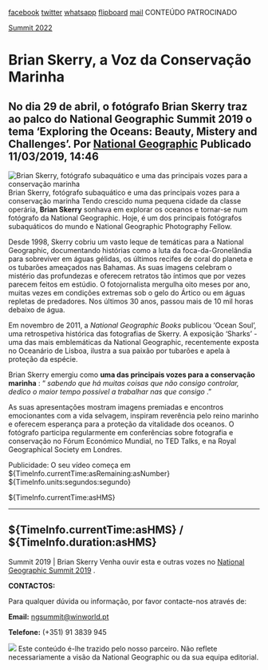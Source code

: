 [facebook](https://www.facebook.com/sharer/sharer.php?u=https%3A%2F%2Fwww.natgeo.pt%2Fnational-geographic-summit%2F2019%2F03%2Fbrian-skerry-a-voz-da-conservacao-marinha) [twitter](https://twitter.com/share?url=https%3A%2F%2Fwww.natgeo.pt%2Fnational-geographic-summit%2F2019%2F03%2Fbrian-skerry-a-voz-da-conservacao-marinha&via=natgeo&text=Brian%20Skerry%2C%20a%20Voz%20da%20Conserva%C3%A7%C3%A3o%20Marinha) [whatsapp](https://web.whatsapp.com/send?text=https%3A%2F%2Fwww.natgeo.pt%2Fnational-geographic-summit%2F2019%2F03%2Fbrian-skerry-a-voz-da-conservacao-marinha) [flipboard](https://share.flipboard.com/bookmarklet/popout?v=2&title=Brian%20Skerry%2C%20a%20Voz%20da%20Conserva%C3%A7%C3%A3o%20Marinha&url=https%3A%2F%2Fwww.natgeo.pt%2Fnational-geographic-summit%2F2019%2F03%2Fbrian-skerry-a-voz-da-conservacao-marinha) [mail](mailto:?subject=NatGeo&body=https%3A%2F%2Fwww.natgeo.pt%2Fnational-geographic-summit%2F2019%2F03%2Fbrian-skerry-a-voz-da-conservacao-marinha%20-%20Brian%20Skerry%2C%20a%20Voz%20da%20Conserva%C3%A7%C3%A3o%20Marinha) CONTEÚDO PATROCINADO 

[Summit 2022](https://www.natgeo.pt/summit2022) 
# Brian Skerry, a Voz da Conservação Marinha 
## No dia 29 de abril, o fotógrafo Brian Skerry traz ao palco do National Geographic Summit 2019 o tema ‘Exploring the Oceans: Beauty, Mistery and Challenges’. Por [National Geographic](https://www.natgeo.pt/autor/national-geographic) Publicado 11/03/2019, 14:46 
![Brian Skerry, fotógrafo subaquático e uma das principais vozes para a conservação marinha](img/files_styles_image_00_public_nationalgeographic_0.jpg, "Brian Skerry, fotógrafo subaquático e uma das principais vozes para a conservação marinha")
Brian Skerry, fotógrafo subaquático e uma das principais vozes para a conservação marinha Tendo crescido numa pequena cidade da classe operária, **Brian Skerry** sonhava em explorar os oceanos e tornar-se num fotógrafo da National Geographic. Hoje, é um dos principais fotógrafos subaquáticos do mundo e National Geographic Photography Fellow. 

Desde 1998, Skerry cobriu um vasto leque de temáticas para a National Geographic, documentando histórias como a luta da foca-da-Gronelândia para sobreviver em águas gélidas, os últimos recifes de coral do planeta e os tubarões ameaçados nas Bahamas. As suas imagens celebram o mistério das profundezas e oferecem retratos tão íntimos que por vezes parecem feitos em estúdio. O fotojornalista mergulha oito meses por ano, muitas vezes em condições extremas sob o gelo do Ártico ou em águas repletas de predadores. Nos últimos 30 anos, passou mais de 10 mil horas debaixo de água. 

Em novembro de 2011, a _National Geographic Books_ publicou ‘Ocean Soul’, uma retrospetiva histórica das fotografias de Skerry. A exposição ‘Sharks’ - uma das mais emblemáticas da National Geographic, recentemente exposta no Oceanário de Lisboa, ilustra a sua paixão por tubarões e apela à proteção da espécie. 

Brian Skerry emergiu como **uma das principais vozes para a conservação marinha** : “ _sabendo que há muitas coisas que não consigo controlar, dedico o maior tempo possível a trabalhar nas que consigo_ .” 

As suas apresentações mostram imagens premiadas e encontros emocionantes com a vida selvagem, inspiram reverência pelo reino marinho e oferecem esperança para a proteção da vitalidade dos oceanos. O fotógrafo participa regularmente em conferências sobre fotografia e conservação no Fórum Económico Mundial, no TED Talks, e na Royal Geographical Society em Londres. 

Publicidade: O seu vídeo começa em ${TimeInfo.currentTime:asRemaining:asNumber} ${TimeInfo.units:segundos:segundo}

${TimeInfo.currentTime:asHMS} 

-------- 
${TimeInfo.currentTime:asHMS} / ${TimeInfo.duration:asHMS} 
-------- 

Summit 2019 | Brian Skerry Venha ouvir esta e outras vozes no [National Geographic Summit 2019](https://www.natgeo.pt/summit2019) . 

**CONTACTOS:** 

Para qualquer dúvida ou informação, por favor contacte-nos através de: 

**Email:** [ngsummit@winworld.pt](mailto:ngsummit@winworld.pt) 

**Telefone:** (+351) 91 3839 945 

![](img/files_styles_image_00_public_ngsummit1_logosbar_0.png, "")
Este conteúdo é-lhe trazido pelo nosso parceiro. Não reflete necessariamente a visão da National Geographic ou da sua equipa editorial. 